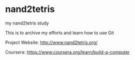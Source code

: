 # nand2tetris
my nand2tetris study

This is to archive my efforts and learn how to use Git


Project Website:
http://www.nand2tetris.org/

Coursera:
https://www.coursera.org/learn/build-a-computer
